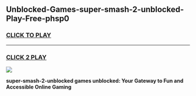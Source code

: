 
## Unblocked-Games-super-smash-2-unblocked-Play-Free-phsp0
<h3>
<a href="https://premium76.site?title=super-smash-2-unblocked&ref=10A">CLICK TO PLAY</a></h3>
<hr>

<h3>
<a href="https://premium76.site?title=super-smash-2-unblocked&ref=10A">CLICK 2 PLAY</a>
  
</h3>

<a href="https://premium76.site?title=super-smash-2-unblocked&ref=10A"><img src="https://clearcache.store/games.png"></a>


**super-smash-2-unblocked games unblocked: Your Gateway to Fun and Accessible Online Gaming**
